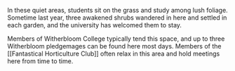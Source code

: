 In these quiet areas, students sit on the grass and study among lush foliage. Sometime last year, three awakened shrubs wandered in here and settled in each garden, and the university has welcomed them to stay.

Members of Witherbloom College typically tend this space, and up to three Witherbloom pledgemages can be found here most days. Members of the [[Fantastical Horticulture Club]] often relax in this area and hold meetings here from time to time.